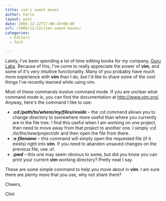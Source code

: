 ```yaml
---
title: vim's sweet moves
author: herlo
layout: post
date: 2006-12-22T17:00:43+00:00
url: /2006/12/22/vims-sweet-moves/
categories:
  - Editors
  - Tech

---
```

Lately, I've been spending a lot of time editing books for my company, <a target="_blank" href="http://www.gurulabs.com">Guru Labs</a>. Because of this, I've come to really appreciate the power of **vim**, and some of it's very intuitive functionality. Many of you probably have much more experience with **vim** than I do, but I'd like to share some of the cool things I've recently learned while using vim.

Most of these commands involve command mode. If you are unclear what command mode is, you can find the documentation at <a target="_blank" href="http://www.vim.org/">http://www.vim.org/</a>. Anyway, here's the command I like to use:

  * **_:cd /path/to/where/my/files/reside_** – the :cd command allows you to change directory to somewhere more useful than where you currently are in the file tree. I find this useful when I am working on one project, then need to move away from that project to another one. I simply _:cd /to/the/new/project/dir_ and then open the file from there.
  * **_:e filename_** – this command will simply open the requested file (if it exists) right into **vim**. If you need to abandon unsaved changes on the previous file, use _:e!._
  * _**:pwd**_ – this one may seem obvious to some, but did you know you can print your current **vim** working directory? Pretty neat I say.

These are some simple command to help you move about in **vim**. I am sure there are plenty more that you use, why not share them?

Cheers,

Clint
